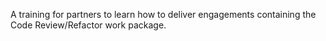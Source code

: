 A training for partners to learn how to deliver engagements containing the Code Review/Refactor work package.